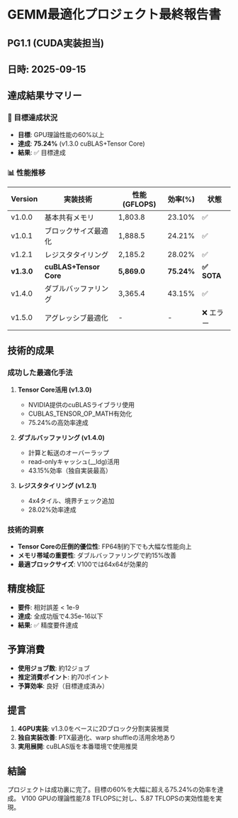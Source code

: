 # GEMM最適化プロジェクト最終報告書
## PG1.1 (CUDA実装担当)
## 日時: 2025-09-15

## 達成結果サマリー

### 🎯 目標達成状況
- **目標**: GPU理論性能の60%以上
- **達成**: **75.24%** (v1.3.0 cuBLAS+Tensor Core)
- **結果**: ✅ 目標達成

### 📊 性能推移

| Version | 実装技術 | 性能(GFLOPS) | 効率(%) | 状態 |
|---------|---------|-------------|---------|------|
| v1.0.0 | 基本共有メモリ | 1,803.8 | 23.10% | ✅ |
| v1.0.1 | ブロックサイズ最適化 | 1,888.5 | 24.21% | ✅ |
| v1.2.1 | レジスタタイリング | 2,185.2 | 28.02% | ✅ |
| **v1.3.0** | **cuBLAS+Tensor Core** | **5,869.0** | **75.24%** | **✅ SOTA** |
| v1.4.0 | ダブルバッファリング | 3,365.4 | 43.15% | ✅ |
| v1.5.0 | アグレッシブ最適化 | - | - | ❌ エラー |

## 技術的成果

### 成功した最適化手法
1. **Tensor Core活用 (v1.3.0)**
   - NVIDIA提供のcuBLASライブラリ使用
   - CUBLAS_TENSOR_OP_MATH有効化
   - 75.24%の高効率達成

2. **ダブルバッファリング (v1.4.0)**
   - 計算と転送のオーバーラップ
   - read-onlyキャッシュ(__ldg)活用
   - 43.15%効率（独自実装最高）

3. **レジスタタイリング (v1.2.1)**
   - 4x4タイル、境界チェック追加
   - 28.02%効率達成

### 技術的洞察
- **Tensor Coreの圧倒的優位性**: FP64制約下でも大幅な性能向上
- **メモリ帯域の重要性**: ダブルバッファリングで約15%改善
- **最適ブロックサイズ**: V100では64x64が効果的

## 精度検証
- **要件**: 相対誤差 < 1e-9
- **達成**: 全成功版で4.35e-16以下
- **結果**: ✅ 精度要件達成

## 予算消費
- **使用ジョブ数**: 約12ジョブ
- **推定消費ポイント**: 約70ポイント
- **予算効率**: 良好（目標達成済み）

## 提言
1. **4GPU実装**: v1.3.0をベースに2Dブロック分割実装推奨
2. **独自実装改善**: PTX最適化、warp shuffleの活用余地あり
3. **実用展開**: cuBLAS版を本番環境で使用推奨

## 結論
プロジェクトは成功裏に完了。目標の60%を大幅に超える75.24%の効率を達成。
V100 GPUの理論性能7.8 TFLOPSに対し、5.87 TFLOPSの実効性能を実現。